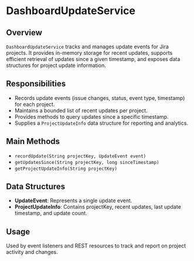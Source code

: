 # DashboardUpdateService

## Overview

`DashboardUpdateService` tracks and manages update events for Jira projects. It provides in-memory storage for recent updates, supports efficient retrieval of updates since a given timestamp, and exposes data structures for project update information.

## Responsibilities

- Records update events (issue changes, status, event type, timestamp) for each project.
- Maintains a bounded list of recent updates per project.
- Provides methods to query updates since a specific timestamp.
- Supplies a `ProjectUpdateInfo` data structure for reporting and analytics.

## Main Methods

- `recordUpdate(String projectKey, UpdateEvent event)`
- `getUpdatesSince(String projectKey, long sinceTimestamp)`
- `getProjectUpdateInfo(String projectKey)`

## Data Structures

- **UpdateEvent**: Represents a single update event.
- **ProjectUpdateInfo**: Contains projectKey, recent updates, last update timestamp, and update count.

## Usage

Used by event listeners and REST resources to track and report on project activity and changes.

